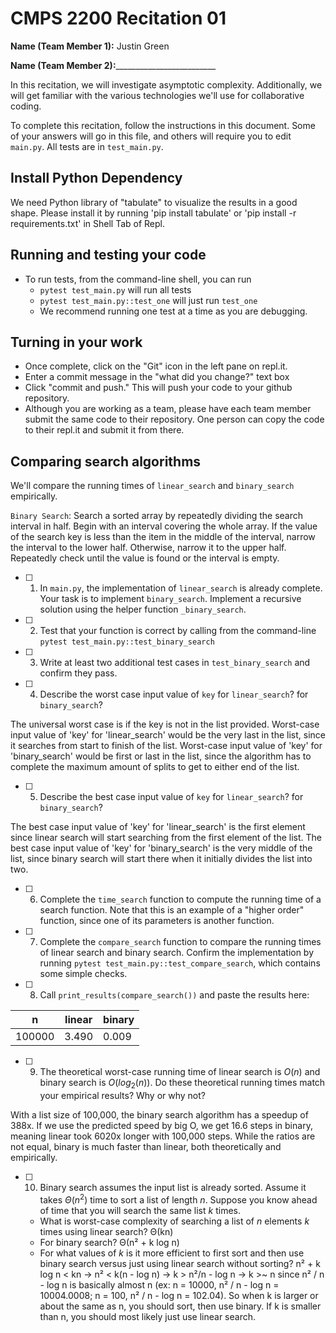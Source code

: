 # CMPS 2200  Recitation 01

**Name (Team Member 1):** Justin Green

**Name (Team Member 2):**_________________________

In this recitation, we will investigate asymptotic complexity. Additionally, we will get familiar with the various technologies we'll use for collaborative coding.

To complete this recitation, follow the instructions in this document. Some of your answers will go in this file, and others will require you to edit `main.py`. All tests are in `test_main.py`.

## Install Python Dependency

We need Python library of "tabulate" to visualize the results in a good shape. Please install it by running 'pip install tabulate' or 'pip install -r requirements.txt' in Shell Tab of Repl.  

## Running and testing your code

- To run tests, from the command-line shell, you can run
  + `pytest test_main.py` will run all tests
  + `pytest test_main.py::test_one` will just run `test_one`
  + We recommend running one test at a time as you are debugging.

## Turning in your work

- Once complete, click on the "Git" icon in the left pane on repl.it.
- Enter a commit message in the "what did you change?" text box
- Click "commit and push." This will push your code to your github repository.
- Although you are working as a team, please have each team member submit the same code to their repository. One person can copy the code to their repl.it and submit it from there.

## Comparing search algorithms

We'll compare the running times of `linear_search` and `binary_search` empirically.

`Binary Search`: Search a sorted array by repeatedly dividing the search interval in half. Begin with an interval covering the whole array. If the value of the search key is less than the item in the middle of the interval, narrow the interval to the lower half. Otherwise, narrow it to the upper half. Repeatedly check until the value is found or the interval is empty.

- [ ] 1. In `main.py`, the implementation of `linear_search` is already complete. Your task is to implement `binary_search`. Implement a recursive solution using the helper function `_binary_search`. 

- [ ] 2. Test that your function is correct by calling from the command-line `pytest test_main.py::test_binary_search`

- [ ] 3. Write at least two additional test cases in `test_binary_search` and confirm they pass.

- [ ] 4. Describe the worst case input value of `key` for `linear_search`? for `binary_search`? 

The universal worst case is if the key is not in the list provided. Worst-case input value of 'key' for 'linear_search' would be the very last in the list, since it searches from start to finish of the list. Worst-case input value of 'key' for 'binary_search' would be first or last in the list, since the algorithm has to complete the maximum amount of splits to get to either end of the list.

- [ ] 5. Describe the best case input value of `key` for `linear_search`? for `binary_search`? 

The best case input value of 'key' for 'linear_search' is the first element since linear search will start searching from the first element of the list. The best case input value of 'key' for 'binary_search' is the very middle of the list, since binary search will start there when it initially divides the list into two.
- [ ] 6. Complete the `time_search` function to compute the running time of a search function. Note that this is an example of a "higher order" function, since one of its parameters is another function.

- [ ] 7. Complete the `compare_search` function to compare the running times of linear search and binary search. Confirm the implementation by running `pytest test_main.py::test_compare_search`, which contains some simple checks.

- [ ] 8. Call `print_results(compare_search())` and paste the results here:

|      n |   linear |   binary |
|--------|----------|----------|
| 100000 |    3.490 |    0.009 |

- [ ] 9. The theoretical worst-case running time of linear search is $O(n)$ and binary search is $O(log_2(n))$. Do these theoretical running times match your empirical results? Why or why not?

With a list size of 100,000, the binary search algorithm has a speedup of 388x. If we use the predicted speed by big O, we get 16.6 steps in binary, meaning linear took 6020x longer with 100,000 steps. While the ratios are not equal, binary is much faster than linear, both theoretically and empirically. 

- [ ] 10. Binary search assumes the input list is already sorted. Assume it takes $\Theta(n^2)$ time to sort a list of length $n$. Suppose you know ahead of time that you will search the same list $k$ times. 
  + What is worst-case complexity of searching a list of $n$ elements $k$ times using linear search? Θ(kn)
  + For binary search? Θ(n² + k log n)
  + For what values of $k$ is it more efficient to first sort and then use binary search versus just using linear search without sorting? n² + k log n < kn -> n² < k(n - log n) -> k > n²/n - log n -> k >~ n since n² / n - log n is basically almost n (ex: n = 10000, n² / n - log n = 10004.0008; n = 100, n² / n - log n = 102.04). So when k is larger or about the same as n, you should sort, then use binary. If k is smaller than n, you should most likely just use linear search.
